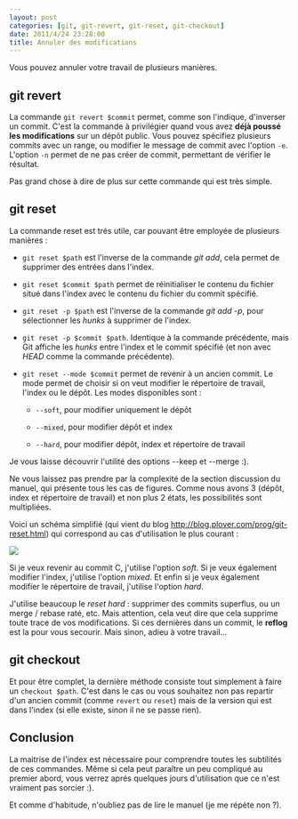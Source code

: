 ```yaml
---
layout: post
categories: [git, git-revert, git-reset, git-checkout]
date: 2011/4/24 23:28:00
title: Annuler des modifications
---
```


Vous pouvez annuler votre travail de plusieurs manières.

git revert
------------
La commande `git revert $commit` permet, comme son l'indique, d'inverser un commit. C'est la commande à privilégier quand vous avez **déjà poussé les modifications** sur un dépôt public. Vous pouvez spécifiez plusieurs commits avec un range, ou modifier le message de commit avec l'option `-e`. L'option `-n` permet de ne pas créer de commit, permettant de vérifier le résultat.

Pas grand chose à dire de plus sur cette commande qui est très simple.

git reset
-----------

La commande reset est trés utile, car pouvant être employée de plusieurs manières :

* `git reset $path` est l'inverse de la commande *git add*, cela permet de supprimer des entrées dans l'index.

* `git reset $commit $path` permet de réinitialiser le contenu du fichier situé dans l'index avec le contenu du fichier du commit spécifié. 

* `git reset -p $path` est l'inverse de la commande *git add -p*, pour sélectionner les *hunks* à supprimer de l'index.

* `git reset -p $commit $path`. Identique à la commande précédente, mais Git affiche les *hunks* entre l'index et le commit spécifié (et non avec *HEAD* comme la commande précédente).

* `git reset --mode $commit` permet de revenir à un ancien commit. Le mode permet de choisir si on veut modifier le répertoire de travail, l'index ou le dépôt. Les modes disponibles sont :

  * `--soft`, pour modifier uniquement le dépôt

  * `--mixed`, pour modifier dépôt et index

  * `--hard`, pour modifier dépôt, index et répertoire de travail

Je vous laisse découvrir l'utilité des options --keep et --merge :).

Ne vous laissez pas prendre par la complexité de la section discussion du manuel, qui présente tous les cas de figures. Comme nous avons 3 (dépôt, index et répertoire de travail) et non plus 2 états, les possibilités sont multipliées.

Voici un schéma simplifié (qui vient du blog http://blog.plover.com/prog/git-reset.html) qui correspond au cas d'utilisation le plus courant :

![](http://media.tumblr.com/tumblr_lk6cuf9fCF1qdkaiq.png)

Si je veux revenir au commit C, j'utilise l'option *soft*. Si je veux également modifier l'index, j'utilise l'option *mixed*. Et enfin si je veux également modifier le répertoire de travail, j'utilise l'option *hard*.

J'utilise beaucoup le  *reset hard* : supprimer des commits superflus, ou un merge / rebase raté, etc. Mais attention, cela veut dire que cela supprime toute trace de vos modifications. Si ces dernières dans un commit, le **reflog** est la pour vous secourir. Mais sinon, adieu à votre travail...



git checkout
-------------------
Et pour être complet, la dernière méthode consiste tout simplement à faire un `checkout $path`. C'est dans le cas ou vous souhaitez non pas repartir d'un ancien commit (comme  `revert` ou `reset`) mais de la version qui est dans l'index (si elle existe, sinon il ne se passe rien).

Conclusion
--------------------
La maitrise de l'index est nécessaire pour comprendre toutes les subtilités de ces commandes. Même si cela peut paraître un peu compliqué au premier abord, vous verrez aprés quelques jours d'utilisation que ce n'est vraiment pas sorcier :).

Et comme d'habitude, n'oubliez pas de lire le manuel (je me répète non ?).
